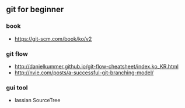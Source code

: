 ## git for beginner

### book
- https://git-scm.com/book/ko/v2

### git flow
-  http://danielkummer.github.io/git-flow-cheatsheet/index.ko_KR.html
- http://nvie.com/posts/a-successful-git-branching-model/

### gui tool
- lassian SourceTree
